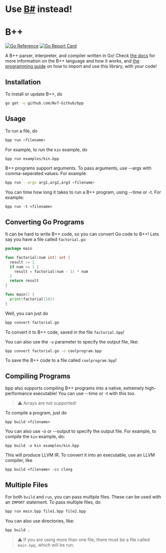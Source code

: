 # Use [B#](https://github.com/b-Development-Team/bsharp) instead!

# B++

[![Go Reference](https://pkg.go.dev/badge/github.com/Nv7-Github/bpp.svg)](https://pkg.go.dev/github.com/Nv7-Github/bpp)
[![Go Report Card](https://goreportcard.com/badge/github.com/Nv7-Github/bpp)](https://goreportcard.com/report/github.com/Nv7-Github/bpp)

A B++ parser, interpreter, and compiler written in Go! Check [the docs](docs/docs.md) for more information on the B++ language and how it works, and [the programming guide](docs/lib.md) on how to import and use this library, with your code!

## Installation
To install or update B++, do
```bash
go get -u github.com/Nv7-Github/bpp
```

## Usage
To run a file, do 
```bash
bpp run <filename>
```
For example, to run the `kin` example, do 
```bash
bpp run examples/kin.bpp
```
B++ programs support arguments. To pass arguments, use --args with comma-seperated values. For example:
```bash
bpp run --args arg1,arg2,arg3 <filename>
```
You can time how long it takes to run a B++ program, using --time or -t. For example:
```
bpp run -t <filename>
```

## Converting Go Programs
It can be hard to write B++ code, so you can convert Go code to B++!
Lets say you have a file called `factorial.go`:
```go
package main

func factorial(num int) int {
  result := 1
  if num >= 1 {
    result = factorial(num - 1) * num
  }
  return result
}

func main() {
  print(factorial(10))
}
```
Well, you can just do 
```bash
bpp convert factorial.go
```
To convert it to B++ code, saved in the file `factorial.bpp`!

You can also use the `-o` parameter to specify the output file, like:
```bash
bpp convert factorial.go -o coolprogram.bpp
```
To save the B++ code to a file called `coolprogram.bpp`!

## Compiling Programs
bpp also supports compiling B++ programs into a native, extremely high-performance executable! You can use --time or -t with this too.
> :warning: Arrays are not supported!

To compile a program, just do 
```
bpp build <filename>
```
You can also use -o or --output to specify the output file. For example, to compile the `kin` example, do:
```
bpp build -o kin examples/kin.bpp
```
This will produce LLVM IR. To convert it into an executable, use an LLVM compiler, like
```
bpp build <filename> -cc clang
```

## Multiple Files
For both `build` and `run`, you can pass multiple files. These can be used with an `IMPORT` statement. To pass multiple files, do
```bash
bpp run main.bpp file1.bpp file2.bpp
```
You can also use directories, like:
```bash
bpp build .
```
> :warning: If you are using more than one file, there must be a file called `main.bpp`, which will be run.
